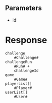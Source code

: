 ## Parameters
- id

# Response
```
challenge
    #Challenge#
challengeRun
    #Run# +
    challengeId
game
    #Game#
playerList[]
    #Player#
userList[]
    #User#
```